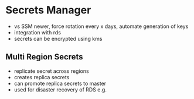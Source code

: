 # Secrets Manager
- vs SSM newer, force rotation every x days, automate generation of keys
- integration with rds
- secrets can be encrypted using kms

## Multi Region Secrets
- replicate secret across regions
- creates replica secrets
- can promote replica secrets to master
- used for disaster recovery of RDS e.g.